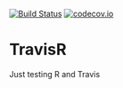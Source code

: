 [![Build Status](https://travis-ci.com/thomaslaber/TravisR.svg?branch=master)](https://travis-ci.com/thomaslaber/TravisR)
[![codecov.io](https://codecov.io/github/thomaslaber/TravisR.svg?branch=master)](https://codecov.io/github/thomaslaber/TravisR?branch=master)


# TravisR
Just testing R and Travis
